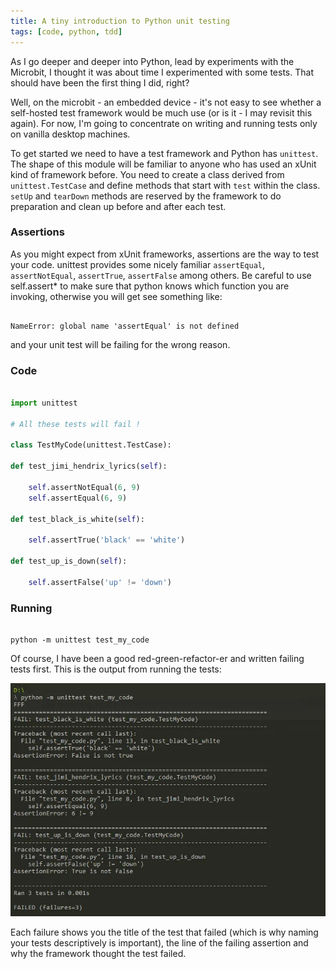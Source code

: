 ```yaml
---
title: A tiny introduction to Python unit testing
tags: [code, python, tdd]
---
```


As I go deeper and deeper into Python, lead by experiments with the Microbit, I thought
it was about time I experimented with some tests. That should have been the first
thing I did, right?

Well, on the microbit - an embedded device - it's not easy to see whether a self-hosted
test framework would be much use (or is it - I may revisit this again). For now,
I'm going to concentrate on writing and running tests only on vanilla desktop machines.

To get started we need to have a test framework and Python has <code>unittest</code>.
The shape of this module will be familiar to anyone who has used an xUnit kind of
framework before. You need to create a class derived from <code>unittest.TestCase</code>
and define methods that start with <code>test</code> within the class. <code>setUp</code> and
<code>tearDown</code> methods are reserved by the framework to do preparation and clean up
before and after each test.

### Assertions

As you might expect from xUnit frameworks, assertions are the way to test your code. unittest
provides some nicely familiar <code>assertEqual</code>, <code>assertNotEqual</code>,
<code>assertTrue</code>, <code>assertFalse</code> among others. Be careful to use
self.assert\* to make sure that python knows which function you are invoking, otherwise
you will get see something like:

```

NameError: global name 'assertEqual' is not defined

```

and your unit test will be failing for the wrong reason.

### Code

```python

import unittest

# All these tests will fail !

class TestMyCode(unittest.TestCase):

def test_jimi_hendrix_lyrics(self):

    self.assertNotEqual(6, 9)
    self.assertEqual(6, 9)

def test_black_is_white(self):

    self.assertTrue('black' == 'white')

def test_up_is_down(self):

    self.assertFalse('up' != 'down')

```

### Running

```

python -m unittest test_my_code

```

Of course, I have been a good red-green-refactor-er and written failing tests first. This is
the output from running the tests:

<img alt="results" src="/img/posts/a-tiny-introduction-to-python-unit-testing/results.webp" />

Each failure shows you the title of the test that failed (which is why naming your tests
descriptively is important), the line of the failing assertion and why the framework
thought the test failed.
